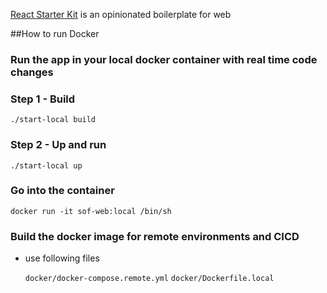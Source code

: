 [React Starter Kit](https://www.reactstarterkit.com) is an opinionated boilerplate for web

##How to run Docker

### Run the app in your local docker container with real time code changes
### Step 1 - Build
  `./start-local build`
### Step 2 - Up and run
  `./start-local up`

### Go into the container
  `docker run -it sof-web:local /bin/sh`

### Build the docker image for remote environments and CICD
- use following files

  `docker/docker-compose.remote.yml`
  `docker/Dockerfile.local`
